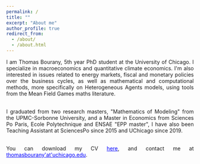 ```yaml
---
permalink: /
title: ""
excerpt: "About me"
author_profile: true
redirect_from: 
  - /about/
  - /about.html
---
```


<div style="text-align: justify"> 
I am Thomas Bourany, 5th year PhD student at the University of Chicago. I specialize in macroeconomics and quantitative climate economics. I'm also interested in issues related to energy markets, fiscal and monetary policies over the business cycles, as well as mathematical and computational methods, more specifically on Heterogeneous Agents models, using tools from the Mean Field Games maths literature. <br/>  <br/>

I graduated from two research masters, "Mathematics of Modeling" from the UPMC-Sorbonne University, and a Master in Economics from Sciences Po Paris, Ecole Polytechnique and ENSAE "EPP master", I have also been Teaching Assistant at SciencesPo since 2015 and UChicago since 2019. <br/>  <br/>


You can download my CV <a href='https://thomasbourany.github.io/files/2023-CV-ThomasBourany.pdf' style="color:blue">here</a>, and contact me at <a href='mailto:thomasbourany-- at--uchicago.edu' style="color:blue">thomasbourany'at'uchicago.edu</a>. 

